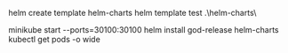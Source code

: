 helm create template helm-charts
helm template test .\helm-charts\


minikube start --ports=30100:30100
helm install god-release helm-charts
kubectl get pods -o wide